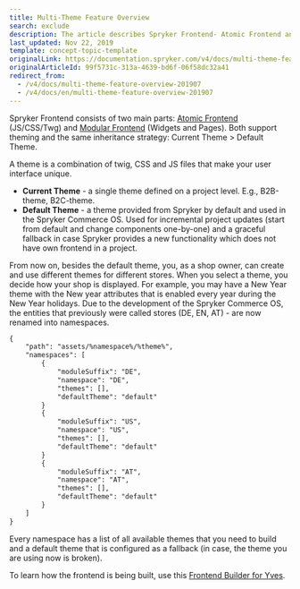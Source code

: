 ```yaml
---
title: Multi-Theme Feature Overview
search: exclude
description: The article describes Spryker Frontend- Atomic Frontend and Modular Frontend that support theming- current theme and default theme.
last_updated: Nov 22, 2019
template: concept-topic-template
originalLink: https://documentation.spryker.com/v4/docs/multi-theme-feature-overview-201907
originalArticleId: 99f5731c-313a-4639-bd6f-06f58dc32a41
redirect_from:
  - /v4/docs/multi-theme-feature-overview-201907
  - /v4/docs/en/multi-theme-feature-overview-201907
---
```


Spryker Frontend consists of two main parts: [Atomic Frontend](https://docs.spryker.com/docs/scos/dev/front-end-development/yves/atomic-frontend/atomic-front-end-general-overview.html) (JS/CSS/Twg) and [Modular Frontend](https://docs.spryker.com/docs/scos/dev/back-end-development/yves/modular-frontend.html) (Widgets and Pages). Both support theming and the same inheritance strategy: Current Theme > Default Theme.

A theme is a combination of twig, CSS and JS files that make your user interface unique. 

* **Current Theme** - a single theme defined on a project level. E.g., B2B-theme, B2C-theme.
* **Default Theme** - a theme provided from Spryker by default and used in the Spryker Commerce OS. Used for incremental project updates (start from default and change components one-by-one) and a graceful fallback in case Spryker provides a new functionality which does not have own frontend in a project.

From now on, besides the default theme, you, as a shop owner, can create and use different themes for different stores. When you select a theme, you decide how your shop is displayed. For example, you may have a New Year theme with the New year attributes that is enabled every year during the New Year holidays. Due to the development of the Spryker Commerce OS, the entities that previously were called stores (DE, EN, AT) - are now renamed into namespaces.

```xml
{
	"path": "assets/%namespace%/%theme%",
	"namespaces": [
		{
			"moduleSuffix": "DE",
			"namespace": "DE",
			"themes": [],
			"defaultTheme": "default"
		}
		{
			"moduleSuffix": "US",
			"namespace": "US",
			"themes": [],
			"defaultTheme": "default"
		}
		{
			"moduleSuffix": "AT",
			"namespace": "AT",
			"themes": [],
			"defaultTheme": "default"
		}
	]
}
```
Every namespace has a list of all available themes that you need to build and a default theme that is configured as a fallback (in case, the theme you are using now is broken).

To learn how the frontend is being built, use this [Frontend Builder for Yves](https://docs.spryker.com/docs/scos/dev/front-end-development/yves/front-end-builder-for-yves.html).